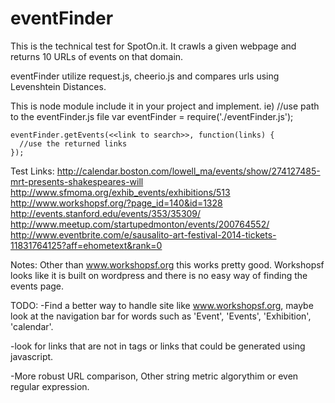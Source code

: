 eventFinder
===========

This is the technical test for SpotOn.it. It crawls a given webpage and returns 10 URLs of events on that domain.

eventFinder utilize request.js, cheerio.js and compares urls using Levenshtein Distances.

This is node module include it in your project and implement.
ie) 
    //use path to the eventFinder.js file
    var eventFinder = require('./eventFinder.js');

    eventFinder.getEvents(<<link to search>>, function(links) {
      //use the returned links
    });

Test Links:
http://calendar.boston.com/lowell_ma/events/show/274127485-mrt-presents-shakespeares-will
http://www.sfmoma.org/exhib_events/exhibitions/513
http://www.workshopsf.org/?page_id=140&id=1328
http://events.stanford.edu/events/353/35309/
http://www.meetup.com/startupedmonton/events/200764552/
http://www.eventbrite.com/e/sausalito-art-festival-2014-tickets-11831764125?aff=ehometext&rank=0 

Notes: 
Other than www.workshopsf.org this works pretty good. Workshopsf looks like it is built on wordpress and there is no easy way of finding the events page. 


TODO: 
-Find a better way to handle site like www.workshopsf.org, maybe look at the navigation bar for words such as 'Event', 'Events', 'Exhibition', 'calendar'.

-look for links that are not in <a></a> tags or links that could be generated using javascript.

-More robust URL comparison, Other string metric algorythim or even regular expression.
